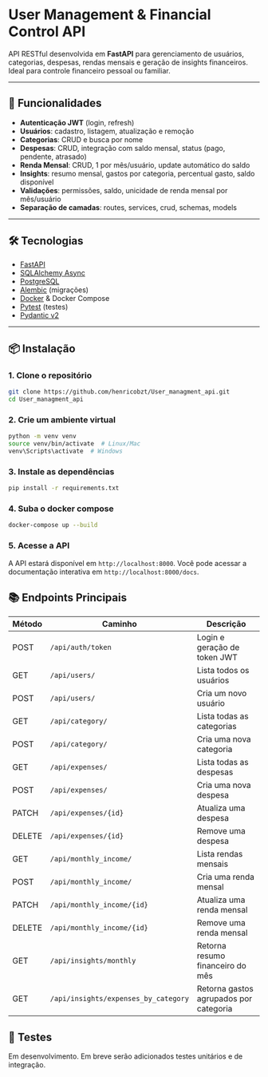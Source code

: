 # User Management & Financial Control API

API RESTful desenvolvida em **FastAPI** para gerenciamento de usuários, categorias, despesas, rendas mensais e geração de insights financeiros. Ideal para controle financeiro pessoal ou familiar.

---

## 🚀 Funcionalidades

- **Autenticação JWT** (login, refresh)
- **Usuários**: cadastro, listagem, atualização e remoção
- **Categorias**: CRUD e busca por nome
- **Despesas**: CRUD, integração com saldo mensal, status (pago, pendente, atrasado)
- **Renda Mensal**: CRUD, 1 por mês/usuário, update automático do saldo
- **Insights**: resumo mensal, gastos por categoria, percentual gasto, saldo disponível
- **Validações**: permissões, saldo, unicidade de renda mensal por mês/usuário
- **Separação de camadas**: routes, services, crud, schemas, models

---

## 🛠️ Tecnologias

- [FastAPI](https://fastapi.tiangolo.com/)
- [SQLAlchemy Async](https://docs.sqlalchemy.org/en/20/orm/extensions/asyncio.html)
- [PostgreSQL](https://www.postgresql.org/)
- [Alembic](https://alembic.sqlalchemy.org/) (migrações)
- [Docker](https://www.docker.com/) & Docker Compose
- [Pytest](https://docs.pytest.org/) (testes)
- [Pydantic v2](https://docs.pydantic.dev/)

---

## 📦 Instalação

### 1. Clone o repositório

```sh
git clone https://github.com/henricobzt/User_managment_api.git
cd User_managment_api
```

### 2. Crie um ambiente virtual

```sh
python -m venv venv
source venv/bin/activate  # Linux/Mac
venv\Scripts\activate  # Windows
```
### 3. Instale as dependências

```sh
pip install -r requirements.txt
```

### 4. Suba o docker compose

```sh
docker-compose up --build
```

### 5. Acesse a API
A API estará disponível em `http://localhost:8000`. Você pode acessar a documentação interativa em `http://localhost:8000/docs`.


## 📚 Endpoints Principais


| Método | Caminho                                 | Descrição                                 |
|--------|-----------------------------------------|-------------------------------------------|
| POST   | `/api/auth/token`                       | Login e geração de token JWT              |
| GET    | `/api/users/`                           | Lista todos os usuários                   |
| POST   | `/api/users/`                           | Cria um novo usuário                      |
| GET    | `/api/category/`                        | Lista todas as categorias                 |
| POST   | `/api/category/`                        | Cria uma nova categoria                   |
| GET    | `/api/expenses/`                        | Lista todas as despesas                   |
| POST   | `/api/expenses/`                        | Cria uma nova despesa                     |
| PATCH  | `/api/expenses/{id}`                    | Atualiza uma despesa                      |
| DELETE | `/api/expenses/{id}`                    | Remove uma despesa                        |
| GET    | `/api/monthly_income/`                  | Lista rendas mensais                      |
| POST   | `/api/monthly_income/`                  | Cria uma renda mensal                     |
| PATCH  | `/api/monthly_income/{id}`              | Atualiza uma renda mensal                 |
| DELETE | `/api/monthly_income/{id}`              | Remove uma renda mensal                   |
| GET    | `/api/insights/monthly`                 | Retorna resumo financeiro do mês          |
| GET    | `/api/insights/expenses_by_category`    | Retorna gastos agrupados por categoria    |


## 🧪 Testes
Em desenvolvimento. Em breve serão adicionados testes unitários e de integração.

